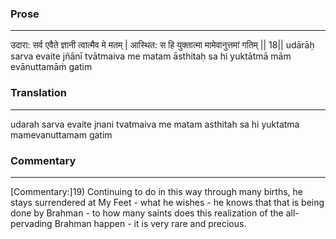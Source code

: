 ### Prose 
 --- 
उदारा: सर्व एवैते ज्ञानी त्वात्मैव मे मतम् |
आस्थित: स हि युक्तात्मा मामेवानुत्तमां गतिम् || 18||
udārāḥ sarva evaite jñānī tvātmaiva me matam
āsthitaḥ sa hi yuktātmā mām evānuttamāṁ gatim

### Translation 
 --- 
udarah sarva evaite jnani tvatmaiva me matam asthitah sa hi yuktatma mamevanuttamam gatim

### Commentary 
 --- 
[Commentary:]19) Continuing to do in this way through many births, he stays surrendered at My Feet - what he wishes - he knows that that is being done by Brahman - to how many saints does this realization of the all-pervading Brahman happen - it is very rare and precious.
